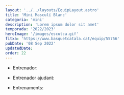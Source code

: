 ```yaml
---
layout: '../../layouts/EquipLayout.astro'
title: 'Mini Masculí Blanc'
categoria: 'mini'
description: 'Lorem ipsum dolor sit amet'
temporada: '2022/2023'
heroImage: '/images/escutca.gif'
fitxa: 'https://www.basquetcatala.cat/equip/55756'
pubDate: '08 Sep 2022'
updatedDate:
order: 22
---
```


- Entrenador:

- Entrenador ajudant:

- Entrenaments:
